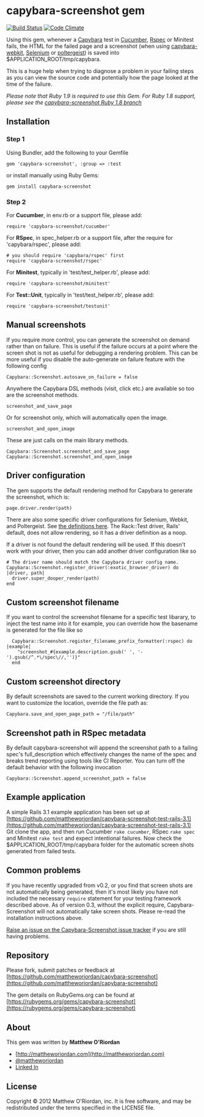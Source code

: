 capybara-screenshot gem
=======================

[![Build Status](https://travis-ci.org/mattheworiordan/capybara-screenshot.png)](https://travis-ci.org/mattheworiordan/capybara-screenshot)
[![Code Climate](https://d3s6mut3hikguw.cloudfront.net/github/mattheworiordan/capybara-screenshot.png)](https://codeclimate.com/github/mattheworiordan/capybara-screenshot)

Using this gem, whenever a [Capybara](https://github.com/jnicklas/capybara) test in [Cucumber](http://cukes.info/), [Rspec](https://www.relishapp.com/rspec) or Minitest  fails, the HTML for the failed page and a screenshot (when using [capybara-webkit](https://github.com/thoughtbot/capybara-webkit), [Selenium](http://seleniumhq.org/) or [poltergeist](https://github.com/jonleighton/poltergeist)) is saved into $APPLICATION_ROOT/tmp/capybara.

This is a huge help when trying to diagnose a problem in your failing steps as you can view the source code and potentially how the page looked at the time of the failure.

_Please note that Ruby 1.9 is required to use this Gem.  For Ruby 1.8 support, please see the [capybara-screenshot Ruby 1.8 branch](https://github.com/mattheworiordan/capybara-screenshot/tree/ruby-1.8-support)_

Installation
-----

### Step 1

Using Bundler, add the following to your Gemfile

    gem 'capybara-screenshot', :group => :test

or install manually using Ruby Gems:

    gem install capybara-screenshot

### Step 2

For **Cucumber**, in env.rb or a support file, please add:

    require 'capybara-screenshot/cucumber'

For **RSpec**, in spec_helper.rb or a support file, after the require for 'capybara/rspec', please add:

    # you should require 'capybara/rspec' first
    require 'capybara-screenshot/rspec'

For **Minitest**, typically in 'test/test_helper.rb', please add:

    require 'capybara-screenshot/minitest'

For **Test::Unit**, typically in 'test/test_helper.rb', please add:

    require 'capybara-screenshot/testunit'

Manual screenshots
----

If you require more control, you can generate the screenshot on demand rather than on failure. This is useful
if the failure occurs at a point where the screen shot is not as useful for debugging a rendering problem. This
can be more useful if you disable the auto-generate on failure feature with the following config

	Capybara::Screenshot.autosave_on_failure = false

Anywhere the Capybara DSL methods (visit, click etc.) are available so too are the screenshot methods.

	screenshot_and_save_page

Or for screenshot only, which will automatically open the image.

	screenshot_and_open_image

These are just calls on the main library methods.

    Capybara::Screenshot.screenshot_and_save_page
    Capybara::Screenshot.screenshot_and_open_image


Driver configuration
--------------------

The gem supports the default rendering method for Capybara to generate the screenshot, which is:

	page.driver.render(path)

There are also some specific driver configurations for Selenium, Webkit, and Poltergeist. See [the definitions here](https://github.com/mattheworiordan/capybara-screenshot/blob/master/lib/capybara-screenshot.rb). The Rack::Test driver, Rails' default, does not allow
rendering, so it has a driver definition as a noop.

If a driver is not found the default rendering will be used. If this doesn't work with your driver, then you can
add another driver configuration like so

	# The driver name should match the Capybara driver config name.
	Capybara::Screenshot.register_driver(:exotic_browser_driver) do |driver, path|
	  driver.super_dooper_render(path)
	end


Custom screenshot filename
--------------------------

If you want to control the screenshot filename for a specific test libarary, to inject the test name into it for example,
you can override how the basename is generated for the file like so

	  Capybara::Screenshot.register_filename_prefix_formatter(:rspec) do |example|
	    "screenshot_#{example.description.gsub(' ', '-').gsub(/^.*\/spec\//,'')}"
	  end

Custom screenshot directory
--------------------------
By default screenshots are saved to the current working directory. If you want to customize the location, override the file path as:

    Capybara.save_and_open_page_path = "/file/path"


Screenshot path in RSpec metadata
---------------------------------

By default capybara-screenshot will append the screenshot path to a failing spec's full_description which effectively
changes the name of the spec and breaks trend reporting using tools like CI Reporter.  You can turn off the default behavior
with the following invocation

    Capybara::Screenshot.append_screenshot_path = false

Example application
-------------------

A simple Rails 3.1 example application has been set up at [https://github.com/mattheworiordan/capybara-screenshot-test-rails-3.1](https://github.com/mattheworiordan/capybara-screenshot-test-rails-3.1)
Git clone the app, and then run Cucumber `rake cucumber`, RSpec `rake spec` and Minitest `rake test` and expect intentional failures.
Now check the $APPLICATION_ROOT/tmp/capybara folder for the automatic screen shots generated from failed tests.


Common problems
---------------

If you have recently upgraded from v0.2, or you find that screen shots are not automatically being generated, then it's most likely you have not included the necessary `require` statement for your testing framework described above.  As of version 0.3, without the explicit require, Capybara-Screenshot will not automatically take screen shots.  Please re-read the installation instructions above.

[Raise an issue on the Capybara-Screenshot issue tracker](https://github.com/mattheworiordan/capybara-screenshot/issues) if you are still having problems.

Repository
----------

Please fork, submit patches or feedback at [https://github.com/mattheworiordan/capybara-screenshot](https://github.com/mattheworiordan/capybara-screenshot)

The gem details on RubyGems.org can be found at [https://rubygems.org/gems/capybara-screenshot](https://rubygems.org/gems/capybara-screenshot)

About
-----

This gem was written by **Matthew O'Riordan**

 - [http://mattheworiordan.com](http://mattheworiordan.com)
 - [@mattheworiordan](http://twitter.com/#!/mattheworiordan)
 - [Linked In](http://www.linkedin.com/in/lemon)

License
-------

Copyright © 2012 Matthew O'Riordan, inc. It is free software, and may be redistributed under the terms specified in the LICENSE file.

